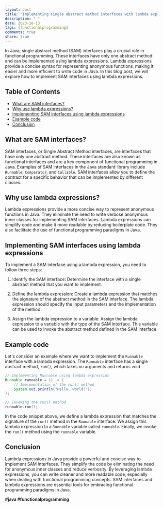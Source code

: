 ```yaml
---
layout: post
title: "Implementing single abstract method interfaces with lambda expressions in Java"
description: " "
date: 2023-10-13
tags: [functionalprogramming]
comments: true
share: true
---
```


In Java, single abstract method (SAM) interfaces play a crucial role in functional programming. These interfaces have only one abstract method and can be implemented using lambda expressions. Lambda expressions provide a concise syntax for representing anonymous functions, making it easier and more efficient to write code in Java. In this blog post, we will explore how to implement SAM interfaces using lambda expressions.

## Table of Contents
- [What are SAM interfaces?](#what-are-sam-interfaces)
- [Why use lambda expressions?](#why-use-lambda-expressions)
- [Implementing SAM interfaces using lambda expressions](#implementing-sam-interfaces-using-lambda-expressions)
- [Example code](#example-code)
- [Conclusion](#conclusion)

## What are SAM interfaces?
SAM interfaces, or Single Abstract Method interfaces, are interfaces that have only one abstract method. These interfaces are also known as functional interfaces and are a key component of functional programming in Java. Examples of SAM interfaces in the Java standard library include `Runnable`, `Comparator`, and `Callable`. SAM interfaces allow you to define the contract for a specific behavior that can be implemented by different classes.

## Why use lambda expressions?
Lambda expressions provide a more concise way to represent anonymous functions in Java. They eliminate the need to write verbose anonymous inner classes for implementing SAM interfaces. Lambda expressions can simplify code and make it more readable by reducing boilerplate code. They also facilitate the use of functional programming paradigms in Java.

## Implementing SAM interfaces using lambda expressions
To implement a SAM interface using a lambda expression, you need to follow three steps:

1. Identify the SAM interface: Determine the interface with a single abstract method that you want to implement.

2. Define the lambda expression: Create a lambda expression that matches the signature of the abstract method in the SAM interface. The lambda expression should specify the input parameters and the implementation of the method.

3. Assign the lambda expression to a variable: Assign the lambda expression to a variable with the type of the SAM interface. This variable can be used to invoke the abstract method defined in the SAM interface.

## Example code

Let's consider an example where we want to implement the `Runnable` interface with a lambda expression. The `Runnable` interface has a single abstract method, `run()`, which takes no arguments and returns void.

```java
// Implementing Runnable using lambda expression
Runnable runnable = () -> {
    // Implementation of the run() method
    System.out.println("Hello, world!");
};

// Invoking the run() method
runnable.run();
```

In the code snippet above, we define a lambda expression that matches the signature of the `run()` method in the `Runnable` interface. We assign this lambda expression to a `Runnable` variable called `runnable`. Finally, we invoke the `run()` method using the `runnable` variable.

## Conclusion
Lambda expressions in Java provide a powerful and concise way to implement SAM interfaces. They simplify the code by eliminating the need for anonymous inner classes and reduce verbosity. By leveraging lambda expressions, you can write cleaner and more readable code, especially when dealing with functional programming concepts. SAM interfaces and lambda expressions are essential tools for embracing functional programming paradigms in Java.

**#java #functionalprogramming**